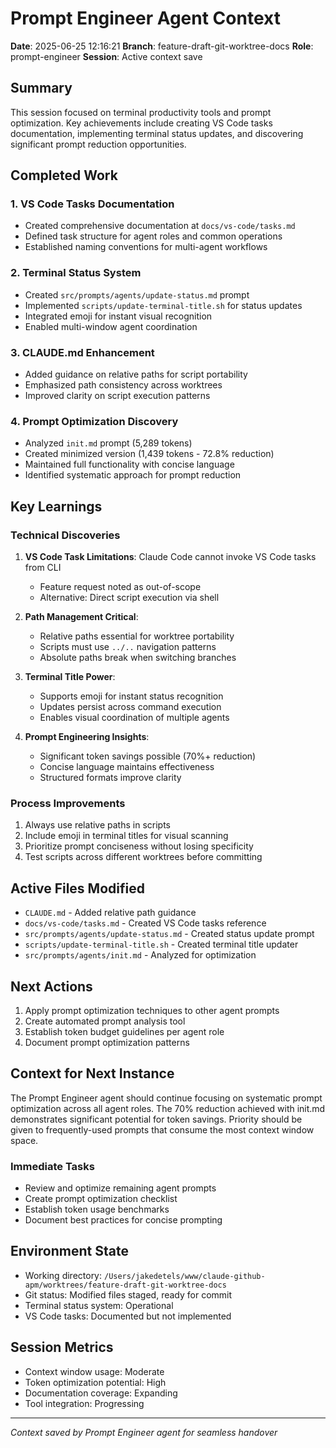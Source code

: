 # Prompt Engineer Agent Context
**Date**: 2025-06-25 12:16:21
**Branch**: feature-draft-git-worktree-docs
**Role**: prompt-engineer
**Session**: Active context save

## Summary
This session focused on terminal productivity tools and prompt optimization. Key achievements include creating VS Code tasks documentation, implementing terminal status updates, and discovering significant prompt reduction opportunities.

## Completed Work

### 1. VS Code Tasks Documentation
- Created comprehensive documentation at `docs/vs-code/tasks.md`
- Defined task structure for agent roles and common operations
- Established naming conventions for multi-agent workflows

### 2. Terminal Status System
- Created `src/prompts/agents/update-status.md` prompt
- Implemented `scripts/update-terminal-title.sh` for status updates
- Integrated emoji for instant visual recognition
- Enabled multi-window agent coordination

### 3. CLAUDE.md Enhancement
- Added guidance on relative paths for script portability
- Emphasized path consistency across worktrees
- Improved clarity on script execution patterns

### 4. Prompt Optimization Discovery
- Analyzed `init.md` prompt (5,289 tokens)
- Created minimized version (1,439 tokens - 72.8% reduction)
- Maintained full functionality with concise language
- Identified systematic approach for prompt reduction

## Key Learnings

### Technical Discoveries
1. **VS Code Task Limitations**: Claude Code cannot invoke VS Code tasks from CLI
   - Feature request noted as out-of-scope
   - Alternative: Direct script execution via shell

2. **Path Management Critical**: 
   - Relative paths essential for worktree portability
   - Scripts must use `../..` navigation patterns
   - Absolute paths break when switching branches

3. **Terminal Title Power**:
   - Supports emoji for instant status recognition
   - Updates persist across command execution
   - Enables visual coordination of multiple agents

4. **Prompt Engineering Insights**:
   - Significant token savings possible (70%+ reduction)
   - Concise language maintains effectiveness
   - Structured formats improve clarity

### Process Improvements
1. Always use relative paths in scripts
2. Include emoji in terminal titles for visual scanning
3. Prioritize prompt conciseness without losing specificity
4. Test scripts across different worktrees before committing

## Active Files Modified
- `CLAUDE.md` - Added relative path guidance
- `docs/vs-code/tasks.md` - Created VS Code tasks reference
- `src/prompts/agents/update-status.md` - Created status update prompt
- `scripts/update-terminal-title.sh` - Created terminal title updater
- `src/prompts/agents/init.md` - Analyzed for optimization

## Next Actions
1. Apply prompt optimization techniques to other agent prompts
2. Create automated prompt analysis tool
3. Establish token budget guidelines per agent role
4. Document prompt optimization patterns

## Context for Next Instance
The Prompt Engineer agent should continue focusing on systematic prompt optimization across all agent roles. The 70% reduction achieved with init.md demonstrates significant potential for token savings. Priority should be given to frequently-used prompts that consume the most context window space.

### Immediate Tasks
- Review and optimize remaining agent prompts
- Create prompt optimization checklist
- Establish token usage benchmarks
- Document best practices for concise prompting

## Environment State
- Working directory: `/Users/jakedetels/www/claude-github-apm/worktrees/feature-draft-git-worktree-docs`
- Git status: Modified files staged, ready for commit
- Terminal status system: Operational
- VS Code tasks: Documented but not implemented

## Session Metrics
- Context window usage: Moderate
- Token optimization potential: High
- Documentation coverage: Expanding
- Tool integration: Progressing

---
*Context saved by Prompt Engineer agent for seamless handover*